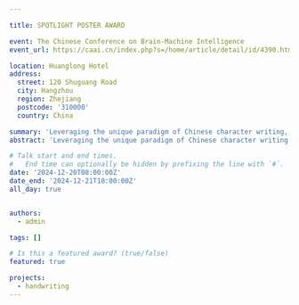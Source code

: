 ```yaml
---

title: SPOTLIGHT POSTER AWARD

event: The Chinese Conference on Brain-Machine Intelligence
event_url: https://caai.cn/index.php?s=/home/article/detail/id/4390.html

location: Huanglong Hotel
address:
  street: 120 Shuguang Road
  city: Hangzhou
  region: Zhejiang
  postcode: '310000'
  country: China

summary: 'Leveraging the unique paradigm of Chinese character writing, this study uncovered a novel mechanism of sequential regulation in the brain’s encoding of complex motor sequences, based on activity in the human motor cortex. Building on this discovery, a state-dependent motor encoding and decoding model was developed, culminating in the creation of China’s first brain-controlled robotic arm system capable of writing Chinese characters.'
abstract: 'Leveraging the unique paradigm of Chinese character writing, this study uncovered a novel mechanism of sequential regulation in the brain’s encoding of complex motor sequences, based on activity in the human motor cortex. Building on this discovery, a state-dependent motor encoding and decoding model was developed, culminating in the creation of China’s first brain-controlled robotic arm system capable of writing Chinese characters.'

# Talk start and end times.
#   End time can optionally be hidden by prefixing the line with `#`.
date: '2024-12-20T08:00:00Z'
date_end: '2024-12-21T18:00:00Z'
all_day: true


authors:
  - admin

tags: []

# Is this a featured award? (true/false)
featured: true

projects:
  - handwriting
---
```

